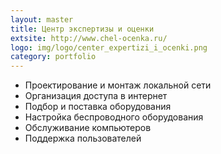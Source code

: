 ```yaml
---
layout: master
title: Центр экспертизы и оценки
extsite: http://www.chel-ocenka.ru/
logo: img/logo/center_expertizi_i_ocenki.png
category: portfolio
---
```


*   Проектирование и монтаж локальной сети
*   Организация доступа в интернет
*   Подбор и поставка оборудования
*   Настройка беспроводного оборудования
*   Обслуживание компьютеров
*   Поддержка пользователей
 

